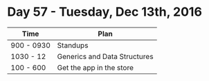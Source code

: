 # Day 57  - Tuesday, Dec 13th, 2016


Time        |   Plan   |
----------------|-------
900 - 0930 | Standups
1030 - 12 | Generics and Data Structures
100 - 600 | Get the app in the store
